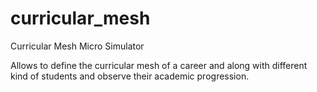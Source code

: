 # curricular_mesh
 Curricular Mesh Micro Simulator
 
 Allows to define the curricular mesh of a career and along with different kind of students and observe their academic progression.